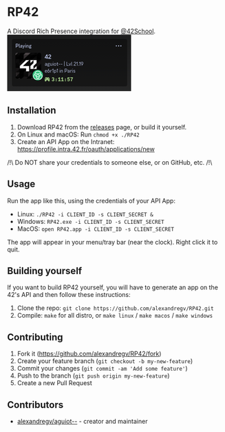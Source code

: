 # RP42

A Discord Rich Presence integration for [@42School](https://github.com/42School).  
![Screenshot](https://raw.githubusercontent.com/alexandregv/RP42/master/screenshot.png)

## Installation
1. Download RP42 from the [releases](https://github.com/alexandregv/RP42/releases) page, or build it yourself.  
2. On Linux and macOS: Run `chmod +x ./RP42`
3. Create an API App on the Intranet: https://profile.intra.42.fr/oauth/applications/new

/!\ Do NOT share your credentials to someone else, or on GitHub, etc. /!\

## Usage
Run the app like this, using the credentials of your API App:
  - Linux: `./RP42 -i CLIENT_ID -s CLIENT_SECRET &`  
  - Windows: `RP42.exe -i CLIENT_ID -s CLIENT_SECRET`  
  - MacOS: `open RP42.app -i CLIENT_ID -s CLIENT_SECRET`  

The app will appear in your menu/tray bar (near the clock). Right click it to quit.

## Building yourself
If you want to build RP42 yourself, you will have to generate an app on the 42's API and then follow these instructions:  
1. Clone the repo: `git clone https://github.com/alexandregv/RP42.git`  
3. Compile: `make` for all distro, or `make linux` / `make macos` / `make windows`

## Contributing

1. Fork it (<https://github.com/alexandregv/RP42/fork>)  
2. Create your feature branch (`git checkout -b my-new-feature`)  
3. Commit your changes (`git commit -am 'Add some feature'`)  
4. Push to the branch (`git push origin my-new-feature`)  
5. Create a new Pull Request  

## Contributors

- [alexandregv/aguiot--](https://github.com/alexandregv) - creator and maintainer  
